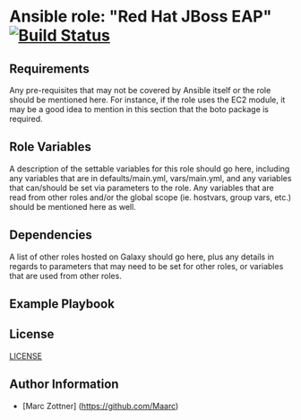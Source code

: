 Ansible role: "Red Hat JBoss EAP" [![Build Status](https://travis-ci.org/Maarc/ansible-role-redhat-jboss-eap.svg?branch=master)](https://travis-ci.org/Maarc/ansible-role-redhat-jboss-eap)
=================================


Requirements
------------

Any pre-requisites that may not be covered by Ansible itself or the role should be mentioned here. For instance, if the role uses the EC2 module, it may be a good idea to mention in this section that the boto package is required.



Role Variables
--------------

A description of the settable variables for this role should go here, including any variables that are in defaults/main.yml, vars/main.yml, and any variables that can/should be set via parameters to the role. Any variables that are read from other roles and/or the global scope (ie. hostvars, group vars, etc.) should be mentioned here as well.



Dependencies
------------

A list of other roles hosted on Galaxy should go here, plus any details in regards to parameters that may need to be set for other roles, or variables that are used from other roles.


Example Playbook
----------------





License
-------

[LICENSE](./LICENSE)


Author Information
------------------

* [Marc Zottner] (https://github.com/Maarc)
